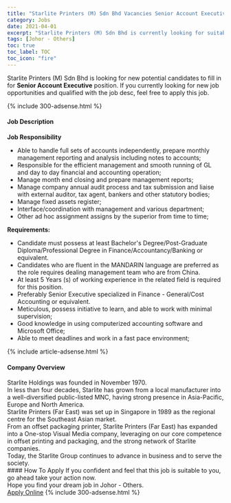 ```yaml
---
title: "Starlite Printers (M) Sdn Bhd Vacancies Senior Account Executive" 
category: Jobs 
date: 2021-04-01 
excerpt: "Starlite Printers (M) Sdn Bhd is currently looking for suitable person to fill in the Senior Account Executive which based in Johor - Others" 
tags: [Johor - Others] 
toc: true 
toc_label: TOC 
toc_icon: "fire" 
--- 
```


<p>Starlite Printers (M) Sdn Bhd is looking for new potential candidates to fill in for <b>Senior Account Executive</b> position. If you currently looking for new job opportunities and qualified with the job desc, feel free to apply this job.
</p>{% include 300-adsense.html %} 
<div><div><h4>Job Description</h4></div><div><div><span><div><p><strong>Job Responsibility</strong></p><ul><li><span>Able to handle full sets of accounts independently, prepare monthly management reporting and analysis including notes to accounts;</span></li><li><span>Responsible for the efficient management and smooth running of GL and day to day financial and accounting operation;</span></li><li><span>Manage month end closing and prepare management reports;</span></li><li><span>Manage company annual audit process and tax submission and liaise with external auditor, tax agent, bankers and other statutory bodies;</span></li><li><span>Manage fixed assets register;</span></li><li><span>Interface/coordination with management and various department;</span></li><li><span>Other ad hoc assignment assigns by the superior from time to time;</span></li></ul><p><strong>Requirements:</strong></p><ul><li><span>Candidate must possess at least Bachelor's Degree/Post-Graduate Diploma/Professional Degree in Finance/Accountancy/Banking or equivalent.</span></li><li><span>Candidates who are fluent in the&#160;MANDARIN language&#160;are preferred as the role requires dealing management team who are from China.</span></li><li><span>At least 5 Years (s) of working experience in the related field is required for this position.</span></li><li><span>Preferably Senior Executive specialized in Finance - General/Cost Accounting or equivalent.</span></li><li><span>Meticulous, possess initiative to learn, and able to work with minimal supervision;</span></li><li><span>Good knowledge in using computerized accounting software and Microsoft Office;</span></li><li><span>Able to meet deadlines and work in a fast pace environment;</span></li></ul></div></span></div></div></div> 
{% include article-adsense.html %} 
<div><div><h4>Company Overview</h4></div><div><div><span><div><div>
<div>
<div>
<div>Starlite Holdings was founded in November 1970.</div>
<div>In less than&#160;four decades, Starlite has grown from a local manufacturer into a well-diversified public-listed MNC, having strong presence in Asia-Pacific, Europe and North America.</div>
<div>Starlite Printers (Far East) was set up in Singapore in 1989 as the regional centre for the Southeast Asian market.</div>
<div>From an offset packaging printer, Starlite Printers (Far East) has expanded into a One-stop Visual Media company, leveraging on our core competence in offset printing and packaging, and the strong network of Starlite companies.</div>
<div>Today, the&#160;Starlite Group&#160;continues to advance in business and to serve the society.</div>
</div>
</div>
</div></div></span></div></div></div> 
#### How To Apply 
If you confident and feel that this job is suitable to you, go ahead take your action now. <br/> 
Hope you find your dream job in Johor - Others. <br/> 
<a href="https://www.jobstreet.com.my/en/job/senior-account-executive-4523305?jobId=jobstreet-my-job-4523305&" class="btn btn--info" target="_blank" rel="nofollow noopenner">Apply Online</a> 
{% include 300-adsense.html %} 